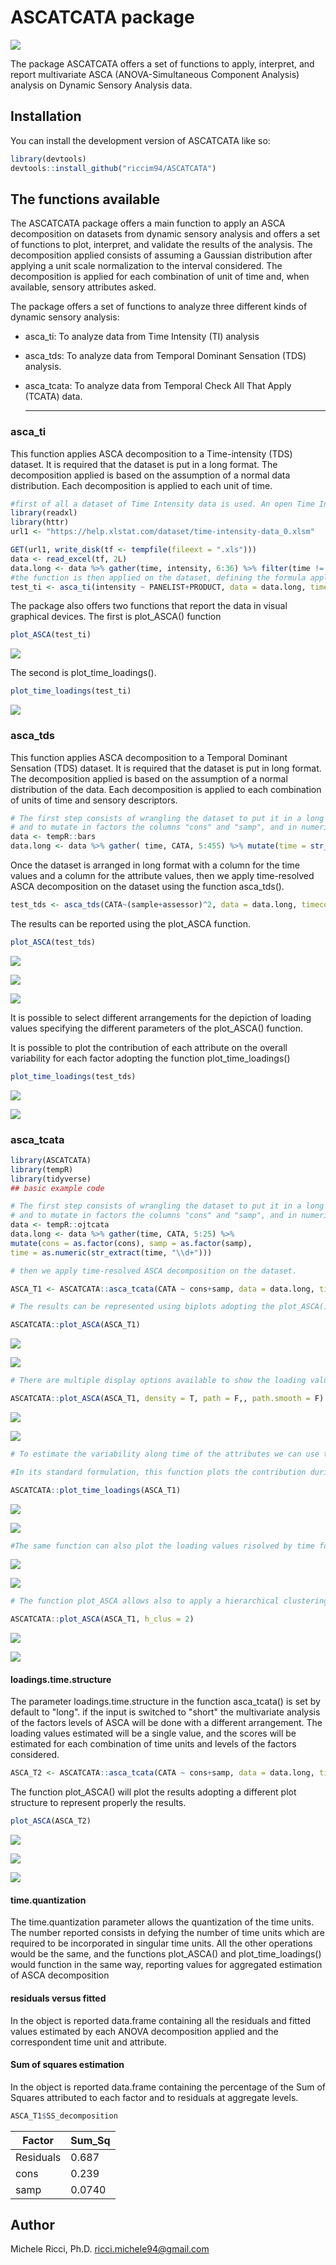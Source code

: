 # ASCATCATA package

<!-- badges: start -->

![](https://img.shields.io/badge/Preliminary%20Version-Test-red.svg)

<!-- badges: end -->

The package ASCATCATA offers a set of functions to apply, interpret, and report multivariate ASCA (ANOVA-Simultaneous Component Analysis) analysis on Dynamic Sensory Analysis data.

## Installation

You can install the development version of ASCATCATA like so:

``` r
library(devtools)
devtools::install_github("riccim94/ASCATCATA")
```

## The functions available

The ASCATCATA package offers a main function to apply an ASCA decomposition on datasets from dynamic sensory analysis and offers a set of functions to plot, interpret, and validate the results of the analysis. The decomposition applied consists of assuming a Gaussian distribution after applying a unit scale normalization to the interval considered. The decomposition is applied for each combination of unit of time and, when available, sensory attributes asked. 

The package offers a set of functions to analyze three different kinds of dynamic sensory analysis:
* asca_ti: To analyze data from Time Intensity (TI) analysis
* asca_tds: To analyze data from Temporal Dominant Sensation (TDS) analysis.
* asca_tcata: To analyze data from Temporal Check All That Apply (TCATA) data.

  ***

### asca_ti
This function applies ASCA decomposition to a Time-intensity (TDS) dataset. It is required that the dataset is put in a long format. The decomposition applied is based on the assumption of a normal data distribution. Each decomposition is applied to each unit of time.  

``` r
#first of all a dataset of Time Intensity data is used. An open Time Intensity is taken from the website https://help.xlstat.com/dataset/time-intensity-data_0.xlsm
library(readxl)
library(httr)
url1 <- "https://help.xlstat.com/dataset/time-intensity-data_0.xlsm"

GET(url1, write_disk(tf <- tempfile(fileext = ".xls")))
data <- read_excel(tf, 2L)
data.long <- data %>% gather(time, intensity, 6:36) %>% filter(time != "0") %>% droplevels()
#the function is then applied on the dataset, defining the formula applied by the ASCA decomposition and the column containing the time column
test_ti <- asca_ti(intensity ~ PANELIST+PRODUCT, data = data.long, timecol = "time")
```
The package also offers two functions that report the data in visual graphical devices. The first is plot_ASCA() function

``` r
plot_ASCA(test_ti)
```
![](Images/plot_ti_1.png)



The second is plot_time_loadings().
``` r
plot_time_loadings(test_ti)
```
![](Images/plot_ti_2.png)


### asca_tds
This function applies ASCA decomposition to a Temporal Dominant Sensation (TDS) dataset. It is required that the dataset is put in long format. The decomposition applied is based on the assumption of a normal distribution of the data. Each decomposition is applied to each combination of units of time and sensory descriptors.  


``` r
# The first step consists of wrangling the dataset to put it in a long format
# and to mutate in factors the columns "cons" and "samp", and in numeric the column time
data <- tempR::bars
data.long <- data %>% gather( time, CATA, 5:455) %>% mutate(time = str_remove(time, "time_") %>% str_remove(., "s$"))

```
Once the dataset is arranged in long format with a column for the time values and a column for the attribute values, then we apply time-resolved ASCA decomposition on the dataset using the function asca_tds().

``` r
test_tds <- asca_tds(CATA~(sample+assessor)^2, data = data.long, timecol = "time", attributes = "attribute")
```

The results can be reported using the plot_ASCA function.

``` r
plot_ASCA(test_tds)
```
![](Images/plot_tds_1.png)

![](Images/plot_tds_2.png)

![](Images/plot_tds_3.png)

It is possible to select different arrangements for the depiction of loading values specifying the different parameters of the plot_ASCA() function.

It is possible to plot the contribution of each attribute on the overall variability for each factor adopting the function plot_time_loadings()

``` r
plot_time_loadings(test_tds)
```

![](Images/tds_time_1.png)

![](Images/tds_time_2.png)

### asca_tcata
``` r
library(ASCATCATA)
library(tempR)
library(tidyverse)
## basic example code
```

``` r
# The first step consists of wrangling the dataset to put it in a long format
# and to mutate in factors the columns "cons" and "samp", and in numeric the column time
data <- tempR::ojtcata
data.long <- data %>% gather(time, CATA, 5:25) %>%
mutate(cons = as.factor(cons), samp = as.factor(samp),
time = as.numeric(str_extract(time, "\\d+")))

# then we apply time-resolved ASCA decomposition on the dataset.
```

``` r
ASCA_T1 <- ASCATCATA::asca_tcata(CATA ~ cons+samp, data = data.long, timecol = "time", attributes = "attribute")
```

``` r
# The results can be represented using biplots adopting the plot_ASCA() function.

ASCATCATA::plot_ASCA(ASCA_T1)
```

![](Images/plot_ASCA_1.png)

![](Images/plot_ASCA_2.png)


``` r
# There are multiple display options available to show the loading values

ASCATCATA::plot_ASCA(ASCA_T1, density = T, path = F,, path.smooth = F)
```

![](Images/plot_ASCA_3.png)

![](Images/plot_ASCA_4.png)

``` r
# To estimate the variability along time of the attributes we can use the function plot_time_loadings.

#In its standard formulation, this function plots the contribution during time of each attribut organized by factor or organized by individual attribute.

ASCATCATA::plot_time_loadings(ASCA_T1)
```

![](Images/plot_time_loading_ex_1.png)

![](Images/plot_time_loadings_ex_2.png)

``` r
#The same function can also plot the loading values risolved by time for one axes at time
``` 

![](Images/plot_time_loading_ex_3.png)

![](Images/plot_time_loading_ex_4.png)


``` r
# The function plot_ASCA allows also to apply a hierarchical clustering for the results of the hierarchical clustering and reports the results.

ASCATCATA::plot_ASCA(ASCA_T1, h_clus = 2)
```
![](Images/plot_asca_clus_1.png)

![](Images/plot_asca_clus_2.png)


#### loadings.time.structure
The parameter loadings.time.structure in the function asca_tcata() is set by default to "long". if the input is switched to "short" the multivariate analysis of the factors levels of ASCA will be done with a different arrangement. The loading values estimated will be a single value, and the scores will be estimated for each combination of time units and levels of the factors considered.

``` r
ASCA_T2 <- ASCATCATA::asca_tcata(CATA ~ cons+samp, data = data.long, timecol = "time", attributes = "attribute", loadings.time.structure = "short")
```

The function plot_ASCA() will plot the results adopting a different plot structure to represent properly the results.

``` r
plot_ASCA(ASCA_T2)
```
![](Images/plot_line_1.png)

![](Images/plot_line_2.png)

![](Images/plot_line_3.png)

#### time.quantization
The time.quantization parameter allows the quantization of the time units. The number reported consists in defying the number of time units which are required to be incorporated in singular time units. All the other operations would be the same, and the functions plot_ASCA() and plot_time_loadings() would function in the same way, reporting values for aggregated estimation of ASCA decomposition

#### residuals versus fitted
In the object is reported data.frame containing all the residuals and fitted values estimated by each ANOVA decomposition applied and the correspondent time unit and attribute.

#### Sum of squares estimation
In the object is reported data.frame containing the percentage of the Sum of Squares attributed to each factor and to residuals at aggregate levels.

``` r
ASCA_T1$SS_decomposition
```

Factor | Sum_Sq 
--- | ---
Residuals | 0.687 
cons | 0.239 
samp | 0.0740 



## Author

Michele Ricci, Ph.D.
ricci.michele94@gmail.com


